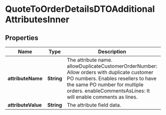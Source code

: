 

# QuoteToOrderDetailsDTOAdditionalAttributesInner


## Properties

| Name | Type | Description | Notes |
|------------ | ------------- | ------------- | -------------|
|**attributeName** | **String** | The attribute name. allowDuplicateCustomerOrderNumber: Allow orders with duplicate customer PO numbers. Enables resellers to have the same PO number for multiple orders. enableCommentsAsLines:  It will enable comments as lines. |  [optional] |
|**attributeValue** | **String** | The attribute field data. |  [optional] |



